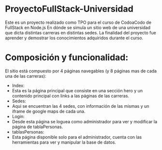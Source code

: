 # ProyectoFullStack-Universidad

Este es un proyecto realizado como TPO para el curso de CodoaCodo de FullStack en Node.js
En dónde se simula un sitio web de una universidad que dicta distintas carreras en distintas sedes.
La finalidad del proyecto fue aprender y demostrar los conocimientos adquiridos durante el curso.


# Composición y funcionalidad:

El sitio está compuesto por 4 páginas navegables (y 8 páginas mas de cada una de las carreras):

* Index:
*   Esta es la página principal que consiste en una sección hero y un contenido principal con links a las páginas de las carreras.
* Sedes:
*  Aqui se encuentran las 4 sedes, con información de las mismas y un iframe de google maps de cada una.
* Login:
*  Desde esta página se loguea como administrador para ver y modificar la página de tablaPersonas.
* tablasPersonas:
*  Esta página disponible solo para el administrador, cuenta con las herramientas para ver y manipular la base de datos.
